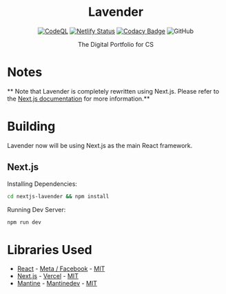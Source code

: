 <div align=center>

# Lavender

[![CodeQL](https://github.com/No767/Lavender/actions/workflows/codeql.yml/badge.svg)](https://github.com/No767/Lavender/actions/workflows/codeql.yml) [![Netlify Status](https://api.netlify.com/api/v1/badges/e887229f-ce48-491f-a0ca-90f46b000366/deploy-status)](https://app.netlify.com/sites/lavender-petal/deploys) [![Codacy Badge](https://app.codacy.com/project/badge/Grade/e5f3014db11c4bdfa94614a3063ea341)](https://www.codacy.com/gh/No767/Lavender/dashboard?utm_source=github.com&utm_medium=referral&utm_content=No767/Lavender&utm_campaign=Badge_Grade) ![GitHub](https://img.shields.io/github/license/No767/Lavender?label=License&logo=github)

The Digital Portfolio for CS

<div align=left>

# Notes

** Note that Lavender is completely rewritten using Next.js. Please refer to the [Next.js documentation](https://nextjs.org/docs) for more information.**

# Building

Lavender now will be using Next.js as the main React framework.

## Next.js

Installing Dependencies:

```sh
cd nextjs-lavender && npm install
```

Running Dev Server:

```sh
npm run dev
```

# Libraries Used

- [React](https://github.com/facebook/react/) - [Meta / Facebook](https://github.com/facebook/react/) - [MIT](https://github.com/facebook/react/blob/main/LICENSE)
- [Next.js](https://nextjs.org/) - [Vercel](https://github.com/vercel) - [MIT](https://github.com/vercel/next.js/blob/canary/license.md)
- [Mantine](https://mantine.dev/) - [Mantinedev](https://github.com/mantinedev) - [MIT](https://github.com/mantinedev/mantine/blob/master/LICENSE)
